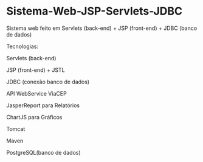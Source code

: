 # Sistema-Web-JSP-Servlets-JDBC
Sistema web feito em Servlets (back-end) + JSP (front-end) + JDBC (banco de dados)

Tecnologias:

Servlets (back-end)

JSP (front-end) + JSTL

JDBC (conexão banco de dados)

API WebService ViaCEP

JasperReport para Relatórios

ChartJS para Gráficos

Tomcat

Maven

PostgreSQL(banco de dados)
